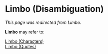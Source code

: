 # Limbo (Disambiguation)
*This page was redirected from Limbo.*

**Limbo** may refer to:

[Limbo (Characters)](/wiki/characters/limbo-characters.md)  
[Limbo (Quotes)](/wiki/quotes/limbo-quotes.md)
